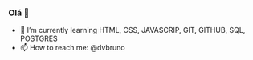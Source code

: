 ### Olá  👋


- 🌱 I’m currently learning HTML, CSS, JAVASCRIP, GIT, GITHUB, SQL, POSTGRES
- 📫 How to reach me: @dvbruno

